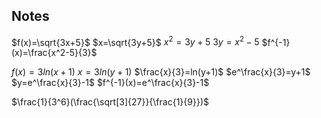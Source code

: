 ## Notes
$f(x)=\sqrt{3x+5}$
$x=\sqrt{3y+5}$
$x^2=3y+5$
$3y=x^2-5$
$f^{-1}(x)=\frac{x^2-5}{3}$


$f(x)=3ln(x+1)$
$x=3ln(y+1)$
$\frac{x}{3}=ln(y+1)$
$e^\frac{x}{3}=y+1$
$y=e^\frac{x}{3}-1$
$f^{-1}(x)=e^\frac{x}{3}-1$


$\frac{1}{3^6}(\frac{\sqrt[3]{27}}{\frac{1}{9}})$


